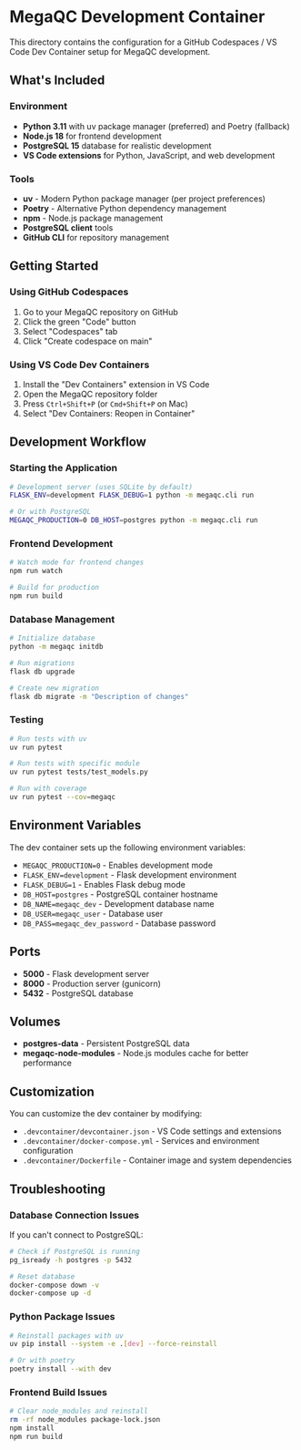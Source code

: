 # MegaQC Development Container

This directory contains the configuration for a GitHub Codespaces / VS Code Dev Container setup for MegaQC development.

## What's Included

### Environment
- **Python 3.11** with uv package manager (preferred) and Poetry (fallback)
- **Node.js 18** for frontend development
- **PostgreSQL 15** database for realistic development
- **VS Code extensions** for Python, JavaScript, and web development

### Tools
- **uv** - Modern Python package manager (per project preferences)
- **Poetry** - Alternative Python dependency management
- **npm** - Node.js package management
- **PostgreSQL client** tools
- **GitHub CLI** for repository management

## Getting Started

### Using GitHub Codespaces
1. Go to your MegaQC repository on GitHub
2. Click the green "Code" button
3. Select "Codespaces" tab
4. Click "Create codespace on main"

### Using VS Code Dev Containers
1. Install the "Dev Containers" extension in VS Code
2. Open the MegaQC repository folder
3. Press `Ctrl+Shift+P` (or `Cmd+Shift+P` on Mac)
4. Select "Dev Containers: Reopen in Container"

## Development Workflow

### Starting the Application
```bash
# Development server (uses SQLite by default)
FLASK_ENV=development FLASK_DEBUG=1 python -m megaqc.cli run

# Or with PostgreSQL
MEGAQC_PRODUCTION=0 DB_HOST=postgres python -m megaqc.cli run
```

### Frontend Development
```bash
# Watch mode for frontend changes
npm run watch

# Build for production
npm run build
```

### Database Management
```bash
# Initialize database
python -m megaqc initdb

# Run migrations
flask db upgrade

# Create new migration
flask db migrate -m "Description of changes"
```

### Testing
```bash
# Run tests with uv
uv run pytest

# Run tests with specific module
uv run pytest tests/test_models.py

# Run with coverage
uv run pytest --cov=megaqc
```

## Environment Variables

The dev container sets up the following environment variables:

- `MEGAQC_PRODUCTION=0` - Enables development mode
- `FLASK_ENV=development` - Flask development environment
- `FLASK_DEBUG=1` - Enables Flask debug mode
- `DB_HOST=postgres` - PostgreSQL container hostname
- `DB_NAME=megaqc_dev` - Development database name
- `DB_USER=megaqc_user` - Database user
- `DB_PASS=megaqc_dev_password` - Database password

## Ports

- **5000** - Flask development server
- **8000** - Production server (gunicorn)
- **5432** - PostgreSQL database

## Volumes

- **postgres-data** - Persistent PostgreSQL data
- **megaqc-node-modules** - Node.js modules cache for better performance

## Customization

You can customize the dev container by modifying:

- `.devcontainer/devcontainer.json` - VS Code settings and extensions
- `.devcontainer/docker-compose.yml` - Services and environment configuration
- `.devcontainer/Dockerfile` - Container image and system dependencies

## Troubleshooting

### Database Connection Issues
If you can't connect to PostgreSQL:
```bash
# Check if PostgreSQL is running
pg_isready -h postgres -p 5432

# Reset database
docker-compose down -v
docker-compose up -d
```

### Python Package Issues
```bash
# Reinstall packages with uv
uv pip install --system -e .[dev] --force-reinstall

# Or with poetry
poetry install --with dev
```

### Frontend Build Issues
```bash
# Clear node_modules and reinstall
rm -rf node_modules package-lock.json
npm install
npm run build
``` 